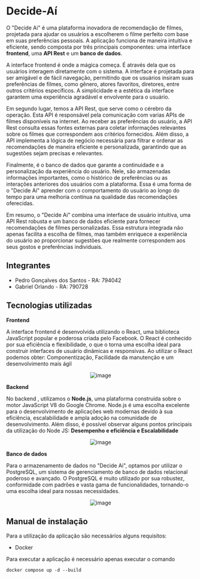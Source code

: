 # Decide-Aí

O "Decide Ai" é uma plataforma inovadora de recomendação de filmes, projetada para ajudar os usuários a escolherem o filme perfeito com base em suas preferências pessoais. A aplicação funciona de maneira intuitiva e eficiente, sendo composta por três principais componentes: uma interface **frontend**, uma **API Rest** e um **banco de dados**.

A interface frontend é onde a mágica começa. É através dela que os usuários interagem diretamente com o sistema. A interface é projetada para ser amigável e de fácil navegação, permitindo que os usuários insiram suas preferências de filmes, como gênero, atores favoritos, diretores, entre outros critérios específicos. A simplicidade e a estética da interface garantem uma experiência agradável e envolvente para o usuário.

Em segundo lugar, temos a API Rest, que serve como o cérebro da operação. Esta API é responsável pela comunicação com varias APIs de filmes disponíveis na internet. Ao receber as preferências do usuário, a API Rest consulta essas fontes externas para coletar informações relevantes sobre os filmes que correspondem aos critérios fornecidos. Além disso, a API implementa a lógica de negócio necessária para filtrar e ordenar as recomendações de maneira eficiente e personalizada, garantindo que as sugestões sejam precisas e relevantes.

Finalmente, é o banco de dados que garante a continuidade e a personalização da experiência do usuário. Nele, são armazenadas informações importantes, como o histórico de preferências ou as interações anteriores dos usuários com a plataforma. Essa é uma forma de o "Decide Ai" aprender com o comportamento do usuário ao longo do tempo para uma melhoria contínua na qualidade das recomendações oferecidas.

Em resumo, o "Decide Ai" combina uma interface de usuário intuitiva, uma API Rest robusta e um banco de dados eficiente para fornecer recomendações de filmes personalizadas. Essa estrutura integrada não apenas facilita a escolha de filmes, mas também enriquece a experiência do usuário ao proporcionar sugestões que realmente correspondem aos seus gostos e preferências individuais.

## Integrantes

* Pedro Gonçalves dos Santos - RA: 794042
* Gabriel Orlando - RA: 790728

## Tecnologias utilizadas
**Frontend**

A interface frontend é desenvolvida utilizando o React, uma biblioteca JavaScript popular e poderosa criada pelo Facebook. O React é conhecido por sua eficiência e flexibilidade, o que o torna uma escolha ideal para construir interfaces de usuário dinâmicas e responsivas. Ao utilizar o React podemos obter: Componentização, Facilidade da manutenção e um desenvolvimento mais ágil

<div align="center">

  ![image](https://github.com/user-attachments/assets/e650add5-df32-4cc7-8355-e1ae8e866b0e)

</div>

**Backend**

No backend , utilizamos o **Node.js**, uma plataforma construída sobre o motor JavaScript V8 do Google Chrome. Node.js é uma escolha excelente para o desenvolvimento de aplicações web modernas devido à sua eficiência, escalabilidade e ampla adoção na comunidade de desenvolvimento. Além disso, é possível observar alguns pontos principais da utilização do Node JS: **Desempenho e eficiência e Escalabilidade**

<div align="center">

![image](https://github.com/user-attachments/assets/5c77a6eb-4978-45aa-b67e-437cdc4788ba)

</div>


**Banco de dados**

Para o armazenamento de dados no "Decide Ai", optamos por utilizar o PostgreSQL, um sistema de gerenciamento de banco de dados relacional poderoso e avançado. O PostgreSQL é muito utilizado por sua robustez, conformidade com padrões e vasta gama de funcionalidades, tornando-o uma escolha ideal para nossas necessidades. 

<div align="center">

![image](https://github.com/user-attachments/assets/35747706-10f2-46c4-a72f-ea2e7a02ff9d)

</div>

## Manual de instalação

Para a utilização da aplicação são necessários alguns requisitos:
  - Docker

Para executar a aplicação é necessário apenas executar o comando 

```
docker compose up -d --build
```
